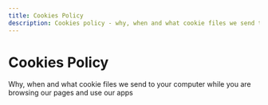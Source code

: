 ```yaml
---
title: Cookies Policy
description: Cookies policy - why, when and what cookie files we send to your computer when you visit our pages and apps.
---
```


# Cookies Policy

Why, when and what cookie files we send to your computer while you are browsing our pages and use our apps

